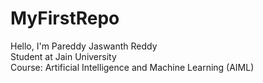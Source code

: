 # MyFirstRepo
Hello, I'm Pareddy Jaswanth Reddy
<br>
 Student at Jain University
 <br>
 Course: Artificial Intelligence and Machine Learning (AIML)

